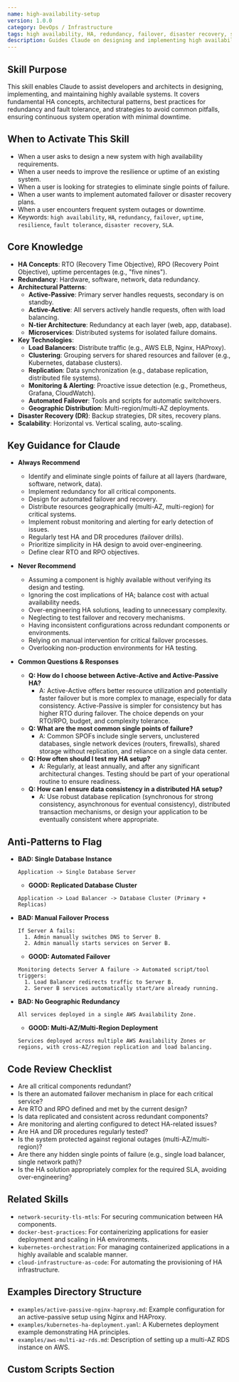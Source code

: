 ```yaml
---
name: high-availability-setup
version: 1.0.0
category: DevOps / Infrastructure
tags: high availability, HA, redundancy, failover, disaster recovery, scalability, infrastructure
description: Guides Claude on designing and implementing high availability solutions for robust system operation, covering best practices, architectures, and common pitfalls.
---
```


## Skill Purpose
This skill enables Claude to assist developers and architects in designing, implementing, and maintaining highly available systems. It covers fundamental HA concepts, architectural patterns, best practices for redundancy and fault tolerance, and strategies to avoid common pitfalls, ensuring continuous system operation with minimal downtime.

## When to Activate This Skill
*   When a user asks to design a new system with high availability requirements.
*   When a user needs to improve the resilience or uptime of an existing system.
*   When a user is looking for strategies to eliminate single points of failure.
*   When a user wants to implement automated failover or disaster recovery plans.
*   When a user encounters frequent system outages or downtime.
*   Keywords: `high availability`, `HA`, `redundancy`, `failover`, `uptime`, `resilience`, `fault tolerance`, `disaster recovery`, `SLA`.

## Core Knowledge
*   **HA Concepts**: RTO (Recovery Time Objective), RPO (Recovery Point Objective), uptime percentages (e.g., "five nines").
*   **Redundancy**: Hardware, software, network, data redundancy.
*   **Architectural Patterns**:
    *   **Active-Passive**: Primary server handles requests, secondary is on standby.
    *   **Active-Active**: All servers actively handle requests, often with load balancing.
    *   **N-tier Architecture**: Redundancy at each layer (web, app, database).
    *   **Microservices**: Distributed systems for isolated failure domains.
*   **Key Technologies**:
    *   **Load Balancers**: Distribute traffic (e.g., AWS ELB, Nginx, HAProxy).
    *   **Clustering**: Grouping servers for shared resources and failover (e.g., Kubernetes, database clusters).
    *   **Replication**: Data synchronization (e.g., database replication, distributed file systems).
    *   **Monitoring & Alerting**: Proactive issue detection (e.g., Prometheus, Grafana, CloudWatch).
    *   **Automated Failover**: Tools and scripts for automatic switchovers.
    *   **Geographic Distribution**: Multi-region/multi-AZ deployments.
*   **Disaster Recovery (DR)**: Backup strategies, DR sites, recovery plans.
*   **Scalability**: Horizontal vs. Vertical scaling, auto-scaling.

## Key Guidance for Claude

*   **Always Recommend**
    *   Identify and eliminate single points of failure at all layers (hardware, software, network, data).
    *   Implement redundancy for all critical components.
    *   Design for automated failover and recovery.
    *   Distribute resources geographically (multi-AZ, multi-region) for critical systems.
    *   Implement robust monitoring and alerting for early detection of issues.
    *   Regularly test HA and DR procedures (failover drills).
    *   Prioritize simplicity in HA design to avoid over-engineering.
    *   Define clear RTO and RPO objectives.

*   **Never Recommend**
    *   Assuming a component is highly available without verifying its design and testing.
    *   Ignoring the cost implications of HA; balance cost with actual availability needs.
    *   Over-engineering HA solutions, leading to unnecessary complexity.
    *   Neglecting to test failover and recovery mechanisms.
    *   Having inconsistent configurations across redundant components or environments.
    *   Relying on manual intervention for critical failover processes.
    *   Overlooking non-production environments for HA testing.

*   **Common Questions & Responses**
    *   **Q: How do I choose between Active-Active and Active-Passive HA?**
        *   A: Active-Active offers better resource utilization and potentially faster failover but is more complex to manage, especially for data consistency. Active-Passive is simpler for consistency but has higher RTO during failover. The choice depends on your RTO/RPO, budget, and complexity tolerance.
    *   **Q: What are the most common single points of failure?**
        *   A: Common SPOFs include single servers, unclustered databases, single network devices (routers, firewalls), shared storage without replication, and reliance on a single data center.
    *   **Q: How often should I test my HA setup?**
        *   A: Regularly, at least annually, and after any significant architectural changes. Testing should be part of your operational routine to ensure readiness.
    *   **Q: How can I ensure data consistency in a distributed HA setup?**
        *   A: Use robust database replication (synchronous for strong consistency, asynchronous for eventual consistency), distributed transaction mechanisms, or design your application to be eventually consistent where appropriate.

## Anti-Patterns to Flag

*   **BAD: Single Database Instance**
    ```
    Application -> Single Database Server
    ```
    *   **GOOD: Replicated Database Cluster**
    ```
    Application -> Load Balancer -> Database Cluster (Primary + Replicas)
    ```

*   **BAD: Manual Failover Process**
    ```
    If Server A fails:
      1. Admin manually switches DNS to Server B.
      2. Admin manually starts services on Server B.
    ```
    *   **GOOD: Automated Failover**
    ```
    Monitoring detects Server A failure -> Automated script/tool triggers:
      1. Load Balancer redirects traffic to Server B.
      2. Server B services automatically start/are already running.
    ```

*   **BAD: No Geographic Redundancy**
    ```
    All services deployed in a single AWS Availability Zone.
    ```
    *   **GOOD: Multi-AZ/Multi-Region Deployment**
    ```
    Services deployed across multiple AWS Availability Zones or regions, with cross-AZ/region replication and load balancing.
    ```

## Code Review Checklist
*   Are all critical components redundant?
*   Is there an automated failover mechanism in place for each critical service?
*   Are RTO and RPO defined and met by the current design?
*   Is data replicated and consistent across redundant components?
*   Are monitoring and alerting configured to detect HA-related issues?
*   Are HA and DR procedures regularly tested?
*   Is the system protected against regional outages (multi-AZ/multi-region)?
*   Are there any hidden single points of failure (e.g., single load balancer, single network path)?
*   Is the HA solution appropriately complex for the required SLA, avoiding over-engineering?

## Related Skills
*   `network-security-tls-mtls`: For securing communication between HA components.
*   `docker-best-practices`: For containerizing applications for easier deployment and scaling in HA environments.
*   `kubernetes-orchestration`: For managing containerized applications in a highly available and scalable manner.
*   `cloud-infrastructure-as-code`: For automating the provisioning of HA infrastructure.

## Examples Directory Structure
*   `examples/active-passive-nginx-haproxy.md`: Example configuration for an active-passive setup using Nginx and HAProxy.
*   `examples/kubernetes-ha-deployment.yaml`: A Kubernetes deployment example demonstrating HA principles.
*   `examples/aws-multi-az-rds.md`: Description of setting up a multi-AZ RDS instance on AWS.

## Custom Scripts Section
